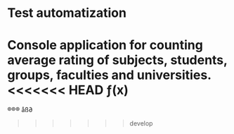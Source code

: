 # Test automatization

Console application for counting average rating of subjects, students, groups, faculties and universities.
<<<<<<< HEAD
ƒ(x)
=======
®®® åß∂
>>>>>>> develop
